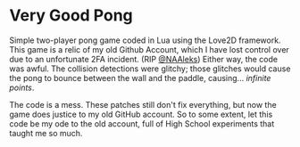 # Very Good Pong
Simple two-player pong game coded in Lua using the Love2D framework. This game is a relic of my old Github Account, which I have lost control over due to an unfortunate 2FA incident. (RIP [@NAAleks](http://www.github.com/NAAleks))
Either way, the code was awful. The collision detections were glitchy; those glitches would cause the pong to bounce between the wall and the paddle, causing... *infinite points*.

The code is a mess. These patches still don't fix everything, but now the game does justice to my old GitHub account. So to some extent, let this code be my ode to the old account, full of High School experiments that taught me so much. 
